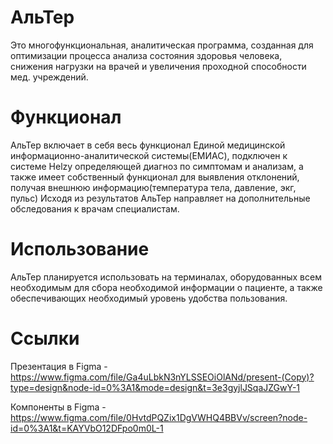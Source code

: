 # АльТер
Это многофункциональная, аналитическая программа, созданная для оптимизации процесса анализа состояния здоровья человека, снижения нагрузки на врачей  и увеличения проходной способности мед. учреждений.
# Функционал
АльТер включает в себя весь функционал Единой медицинской информационно-аналитической системы(ЕМИАС), подключен к системе Helzy определяющей диагноз по симптомам и анализам, а также имеет собственный функционал для выявления отклонений, получая внешнюю информацию(температура тела, давление, экг, пульс)
Исходя из результатов АльТер направляет на дополнительные обследования к врачам специалистам.
# Использование
АльТер планируется использовать на терминалах, оборудованных всем необходимым для сбора необходимой информации о пациенте, а также обеспечивающих необходимый уровень удобства пользования.
# Cсылки



Презентация в Figma - https://www.figma.com/file/Ga4uLbkN3nYLSSEOiOlANd/present-(Copy)?type=design&node-id=0%3A1&mode=design&t=3e3gyjlJSqaJZGwY-1

Компоненты в Figma - https://www.figma.com/file/0HvtdPQZix1DgVWHQ4BBVv/screen?node-id=0%3A1&t=KAYVbO12DFpo0m0L-1
